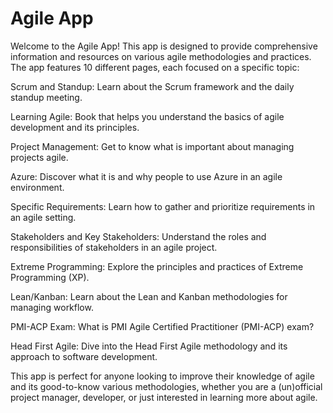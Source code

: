 # Agile App

Welcome to the Agile App! 
This app is designed to provide comprehensive information and resources on various agile methodologies and practices. 
The app features 10 different pages, each focused on a specific topic:

Scrum and Standup: Learn about the Scrum framework and the daily standup meeting.

Learning Agile: Book that helps you understand the basics of agile development and its principles.

Project Management: Get to know what is important about managing projects agile.

Azure: Discover what it is and why people to use Azure in an agile environment.

Specific Requirements: Learn how to gather and prioritize requirements in an agile setting.

Stakeholders and Key Stakeholders: Understand the roles and responsibilities of stakeholders in an agile project.

Extreme Programming: Explore the principles and practices of Extreme Programming (XP).

Lean/Kanban: Learn about the Lean and Kanban methodologies for managing workflow.

PMI-ACP Exam: What is PMI Agile Certified Practitioner (PMI-ACP) exam?

Head First Agile: Dive into the Head First Agile methodology and its approach to software development.

This app is perfect for anyone looking to improve their knowledge of agile and its good-to-know various methodologies, whether you are a (un)official project manager, developer, or just interested in learning more about agile.
